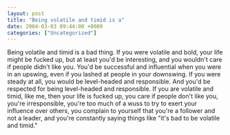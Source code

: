 ```yaml
---
layout: post
title: "Being volatile and timid is a"
date: 2004-03-03 09:44:00 +0000
categories: ["Uncategorized"]
---
```


Being volatile and timid is a bad thing. If you were volatile and bold, your life might be fucked up, but at least you'd be interesting, and you wouldn't care if people didn't like you. You'd be successful and influential when you were in an upswing, even if you lashed at people in your downswing. If you were steady at all, you would be level-headed and responsible. And you'd be respected for being level-headed and responsible. If you are volatile and timid, like me, then your life is fucked up, you care if people don't like you, you're irresponsible, you're too much of a wuss to try to exert your influence over others, you complain to yourself that you're a follower and not a leader, and you're constantly saying things like "it's bad to be volatile and timid."